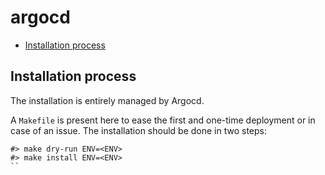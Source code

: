 # argocd



<!--TOC-->

- [Installation process](#installation-process)

<!--TOC-->

## Installation process

The installation is entirely managed by Argocd.

A `Makefile` is present here to ease the first and one-time deployment or in case of an issue.
The installation should be done in two steps:

```shell
#> make dry-run ENV=<ENV>
#> make install ENV=<ENV>
``
